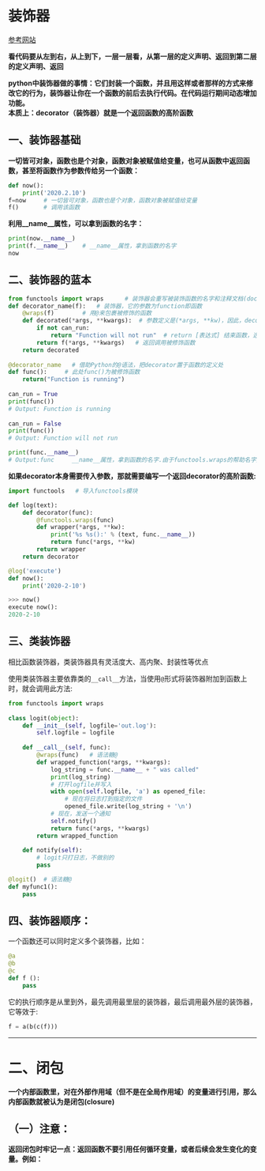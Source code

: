 # 装饰器

[参考网站](https://www.runoob.com/w3cnote/python-func-decorators.html)

**看代码要从左到右，从上到下，一层一层看，从第一层的定义声明、返回到第二层的定义声明、返回**

**python中装饰器做的事情：它们封装一个函数，并且用这样或者那样的方式来修改它的行为，装饰器让你在一个函数的前后去执行代码。在代码运行期间动态增加功能。  
本质上：decorator（装饰器）就是一个返回函数的高阶函数**

## 一、装饰器基础

**一切皆可对象，函数也是个对象，函数对象被赋值给变量，也可从函数中返回函数，甚至将函数作为参数传给另一个函数：**

```python
def now():
    print('2020.2.10')
f=now     # 一切皆可对象，函数也是个对象，函数对象被赋值给变量
f()       # 调用该函数
```
**利用__name__属性，可以拿到函数的名字：**
```python
print(now.__name__)   
print(f.__name__)    # __name__属性，拿到函数的名字
now
```


## 二、装饰器的蓝本
```python
from functools import wraps      # 装饰器会重写被装饰函数的名字和注释文档(docstring)，有些依赖函数签名的代码执行就会出错，当用__name__属性查看函数名字会变成装饰器中的函数名。可用functools.wraps解决这一问题
def decorator_name(f):   # 装饰器，它的参数为function即函数
    @wraps(f)        # 用@来包裹被修饰的函数
    def decorated(*args, **kwargs):  # 参数定义是(*args, **kw)，因此，decorated()函数可以接受任意参数的调用
        if not can_run:
            return "Function will not run"  # return [表达式] 结束函数，选择性地返回一个值给调用方。不带表达式的return相当于返回 None。
        return f(*args, **kwargs)   # 返回调用被修饰函数
    return decorated
 
@decorator_name   # 借助Python的@语法，把decorator置于函数的定义处
def func():     # 此处func()为被修饰函数
    return("Function is running")
 
can_run = True
print(func())
# Output: Function is running
 
can_run = False
print(func())
# Output: Function will not run

print(func.__name__)
# Output:func     __name__属性，拿到函数的名字.由于functools.wraps的帮助名字无问题
```

**如果decorator本身需要传入参数，那就需要编写一个返回decorator的高阶函数:**
```python
import functools   # 导入functools模块

def log(text):
    def decorator(func):
        @functools.wraps(func)
        def wrapper(*args, **kw):
            print('%s %s():' % (text, func.__name__))
            return func(*args, **kw)
        return wrapper
    return decorator

@log('execute')
def now():
    print('2020-2-10')

>>> now()
execute now():
2020-2-10
```

## 三、类装饰器

相比函数装饰器，类装饰器具有灵活度大、高内聚、封装性等优点

使用类装饰器主要依靠类的`__call__`方法，当使用` @ `形式将装饰器附加到函数上时，就会调用此方法:

```python
from functools import wraps
 
class logit(object):
    def __init__(self, logfile='out.log'):
        self.logfile = logfile
 
    def __call__(self, func):
        @wraps(func)   # 语法糖@
        def wrapped_function(*args, **kwargs):
            log_string = func.__name__ + " was called"
            print(log_string)
            # 打开logfile并写入
            with open(self.logfile, 'a') as opened_file:
                # 现在将日志打到指定的文件
                opened_file.write(log_string + '\n')
            # 现在，发送一个通知
            self.notify()
            return func(*args, **kwargs)
        return wrapped_function
 
    def notify(self):
        # logit只打日志，不做别的
        pass

@logit()  # 语法糖@
def myfunc1():
    pass
```


## 四、装饰器顺序：
一个函数还可以同时定义多个装饰器，比如：
```python
@a
@b
@c
def f ():
    pass
```
它的执行顺序是从里到外，最先调用最里层的装饰器，最后调用最外层的装饰器，它等效于:
```python
f = a(b(c(f)))
```



************************************




# 二、闭包

**一个内部函数里，对在外部作用域（但不是在全局作用域）的变量进行引用，那么内部函数就被认为是闭包(closure)**

## （一）注意：

**返回闭包时牢记一点：返回函数不要引用任何循环变量，或者后续会发生变化的变量。例如：**  
